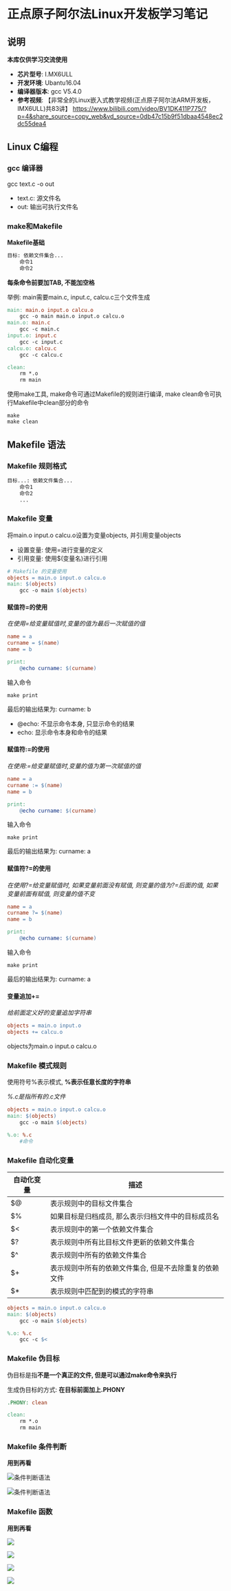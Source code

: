 # 正点原子阿尔法Linux开发板学习笔记

## 说明

**本库仅供学习交流使用**

- **芯片型号**: I.MX6ULL
- **开发环境**: Ubantu16.04
- **编译器版本**: gcc V5.4.0
- **参考视频**: 【非常全的Linux嵌入式教学视频(正点原子阿尔法ARM开发板，IMX6ULL)共83讲】 https://www.bilibili.com/video/BV1DK411P775/?p=4&share_source=copy_web&vd_source=0db47c15b9f51dbaa4548ec2dc55dea4

## Linux C编程

### gcc 编译器

gcc text.c -o out 

- text.c: 源文件名
- out: 输出可执行文件名

### make和Makefile

**Makefile基础**

```tex
目标: 依赖文件集合...
    命令1
    命令2
```

**每条命令前要加TAB, 不能加空格**

举例: main需要main.c, input.c, calcu.c三个文件生成

```makefile
main: main.o input.o calcu.o
    gcc -o main main.o input.o calcu.o
main.o: main.c
    gcc -c main.c
input.o: input.c
    gcc -c input.c
calcu.o: calcu.c
    gcc -c calcu.c

clean:
    rm *.o
    rm main
```

使用make工具, make命令可通过Makefile的规则进行编译, make clean命令可执行Makefile中clean部分的命令

```shell
make
make clean
```

## Makefile 语法

### Makefile 规则格式

```tex
目标...: 依赖文件集合...
    命令1
    命令2
    ...
```

### Makefile 变量

将main.o input.o calcu.o设置为变量objects, 并引用变量objects

- 设置变量: 使用=进行变量的定义
- 引用变量: 使用$(变量名)进行引用

```makefile
# Makefile 的变量使用
objects = main.o input.o calcu.o
main: $(objects)
    gcc -o main $(objects)
```
#### 赋值符=的使用

*在使用=给变量赋值时,变量的值为最后一次赋值的值*

```makefile
name = a
curname = $(name)
name = b

print:
    @echo curname: $(curname)
```

输入命令

```shell
make print
```

最后的输出结果为: curname: b

- @echo: 不显示命令本身, 只显示命令的结果
- echo: 显示命令本身和命令的结果

#### 赋值符:=的使用

*在使用:=给变量赋值时,变量的值为第一次赋值的值*

```makefile
name = a
curname := $(name)
name = b

print:
    @echo curname: $(curname)
```

输入命令

```shell
make print
```

最后的输出结果为: curname: a

#### 赋值符?=的使用

*在使用?=给变量赋值时, 如果变量前面没有赋值, 则变量的值为?=后面的值, 如果变量前面有赋值, 则变量的值不变*

```makefile
name = a
curname ?= $(name)
name = b

print:
    @echo curname: $(curname)
```

输入命令

```shell
make print
```

最后的输出结果为: curname: a

#### 变量追加+=

*给前面定义好的变量追加字符串*

```makefile
objects = main.o input.o
objects += calcu.o
```

objects为main.o input.o calcu.o

### Makefile 模式规则

使用符号%表示模式, **%表示任意长度的字符串**

*%.c是指所有的.c文件*

```makefile
objects = main.o input.o calcu.o
main: $(objects)
    gcc -o main $(objects)

%.o: %.c
    #命令
```

### Makefile 自动化变量

| 自动化变量 | 描述 |
| --- | --- |
| $@ | 表示规则中的目标文件集合 |
| $% | 如果目标是归档成员, 那么表示归档文件中的目标成员名 |
| $< | 表示规则中的第一个依赖文件集合 |
| $? | 表示规则中所有比目标文件更新的依赖文件集合 |
| $^ | 表示规则中所有的依赖文件集合 |
| $+ | 表示规则中所有的依赖文件集合, 但是不去除重复的依赖文件 |
| $* | 表示规则中匹配到的模式的字符串 |

```makefile
objects = main.o input.o calcu.o
main: $(objects)
    gcc -o main $(objects)

%.o: %.c
    gcc -c $< 
```

### Makefile 伪目标

伪目标是指**不是一个真正的文件, 但是可以通过make命令来执行**

生成伪目标的方式: **在目标前面加上.PHONY**

```makefile
.PHONY: clean

clean:
    rm *.o
    rm main
```

### Makefile 条件判断

**用到再看**

![条件判断语法](https://raw.githubusercontent.com/See-YouL/MarkdownPhotos/main/202401062155466.png)

![条件判断语法](https://raw.githubusercontent.com/See-YouL/MarkdownPhotos/main/202401062156107.png)

### Makefile 函数

**用到再看**

![](https://raw.githubusercontent.com/See-YouL/MarkdownPhotos/main/202401062200171.png)

![](https://raw.githubusercontent.com/See-YouL/MarkdownPhotos/main/202401062201554.png)

![](https://raw.githubusercontent.com/See-YouL/MarkdownPhotos/main/202401062201497.png)

![](https://raw.githubusercontent.com/See-YouL/MarkdownPhotos/main/202401062202940.png)